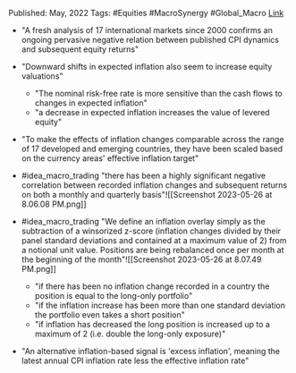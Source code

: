
Published: May, 2022
Tags: #Equities #MacroSynergy #Global_Macro 
[Link](obsidian://open?vault=Akul's%20Notebook&file=Library_Personal%2Fjournals%2Cmagazines%2FMacroSynergy%2FInflation%20as%20equity%20trading%20signal%20%7C%20Macrosynergy%20Research.pdf)

- "A fresh analysis of 17 international markets since 2000 confirms an ongoing pervasive negative relation between published CPI dynamics and subsequent equity returns"
- "Downward shifts in expected inflation also seem to increase equity valuations"
	- "The nominal risk-free rate is more sensitive than the cash flows to changes in expected inflation"
	- "a decrease in expected inflation increases the value of levered equity"

- "To make the effects of inflation changes comparable across the range of 17 developed and emerging countries, they have been scaled based on the currency areas' effective inflation target"
- #idea_macro_trading "there has been a highly significant negative correlation between recorded inflation changes and subsequent returns on both a monthly and quarterly basis"![[Screenshot 2023-05-26 at 8.06.08 PM.png]]
- #idea_macro_trading "We define an inflation overlay simply as the subtraction of a winsorized z-score (inflation changes divided by their panel standard deviations and contained at a maximum value of 2) from a notional unit value. Positions are being rebalanced once per month at the beginning of the month"![[Screenshot 2023-05-26 at 8.07.49 PM.png]]
	- "if there has been no inflation change recorded in a country the position is equal to the long-only portfolio"
	- "if the inflation increase has been more than one standard deviation the portfolio even takes a short position"
	- "if inflation has decreased the long position is increased up to a maximum of 2 (i.e. double the long-only exposure)"

- "An alternative inflation-based signal is 'excess inflation', meaning the latest annual CPI inflation rate less the effective inflation rate"